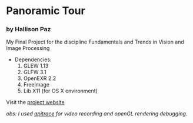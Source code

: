 # Panoramic Tour
### by Hallison Paz

My Final Project for the discipline  Fundamentals and Trends in Vision and Image Processing

* Dependencies:
  1. GLEW 1.13
  2. GLFW 3.1
  3. OpenEXR 2.2
  4. FreeImage
  5. Lib X11 (for OS X environment)

Visit the [project website](http://lvelho.impa.br/ip15/demos/panoramic_tour_page/)


*obs: I used [apitrace](https://apitrace.github.io) for video recording and openGL rendering debugging.*
